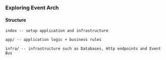 ### Exploring Event Arch

#### Structure
    index -- setup application and infrastructure

    app/ -- application logic + business rules

    infra/ -- infrastructure such as Databases, Http endpoints and Event Bus